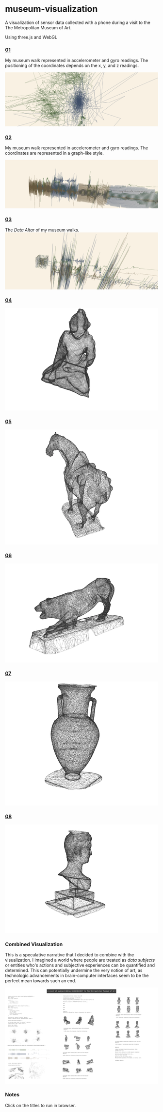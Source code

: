 # museum-visualization

A visualization of sensor data collected with a phone during a visit to the The Metropolitan Museum of Art.

Using three.js and WebGL

### [01](01/)

My museum walk represented in accelerometer and gyro readings.
The positioning of the coordinates depends on the x, y, and z readings.

![screenshot](img01.png)

### [02](02/)

My museum walk represented in accelerometer and gyro readings.
The coordinates are represented in a graph-like style.

![screenshot](img02.png)

### [03](03/)

The *Data Altar* of my museum walks.
![screenshot](img03.png)

### [04](04/)
![screenshot](img04.png)

### [05](05/)
![screenshot](img05.png)

### [06](06/index.html)
![screenshot](img06.png)

### [07](07/index.html)
![screenshot](img07.png)

### [08](08/index.html)
![screenshot](img08.png)

### Combined Visualization

This is a speculative narrative that I decided to combine with the visualization. I imagined a world where people are treated as *data subjects* or entities who's actions and subjective experiences can be quantified and determined. This can potentially undermine the very notion of art, as technologic advancements in brain-computer interfaces seem to be the perfect mean towards such an end.  

![screenshot](imgViz.png)

### Notes

Click on the titles to run in browser.
